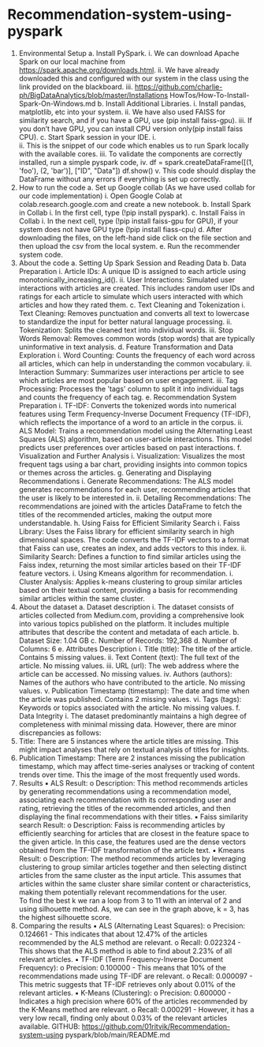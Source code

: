 # Recommendation-system-using-pyspark

1. Environmental Setup 
a. Install PySpark. 
i. We can download Apache Spark on our local machine from 
https://spark.apache.org/downloads.html. 
ii. We have already downloaded this and configured with our system in 
the class using the link provided on the blackboard. 
iii. https://github.com/charlie-ph/BigDataAnalytics/blob/master/Installations
HowTos/How-To-Install-Spark-On-Windows.md 
b. Install Additional Libraries. 
i. Install pandas, matplotlib, etc into your system. 
ii. We have also used FAISS for similarity search, and if you have a GPU, use 
(pip install faiss-gpu). 
iii. If you don’t have GPU, you can install CPU version only(pip install faiss
CPU). 
c. Start Spark session in your IDE. 
i.  
ii. This is the snippet of our code which enables us to run Spark locally with the 
available cores. 
iii. To validate the components are correctly installed, run a simple pyspark code, 
iv. df = spark.createDataFrame([(1, 'foo'), (2, 'bar')], ["ID", "Data"]) 
df.show() 
v. This code should display the DataFrame without any errors if everything is 
set up correctly. 
2. How to run the code 
a. Set up Google collab (As we have used collab for our code implementation) 
i. Open Google Colab at colab.research.google.com and create a new notebook. 
b. Install Spark in Collab 
i. In the first cell, type (!pip install pyspark). 
c. Install Faiss in Collab 
i. In the next cell, type (!pip install faiss-gpu for GPU), if your system does not 
have GPU type (!pip install fiass-cpu) 
d. After downloading the files, on the left-hand side click on the file section and then 
upload the csv from the local system. 
e. Run the recommender system code. 
3. About the code 
a. Setting Up Spark Session and Reading Data 
b. Data Preparation 
i. Article IDs: A unique ID is assigned to each article using 
monotonically_increasing_id(). 
ii. User Interactions: Simulated user interactions with articles are created. This 
includes random user IDs and ratings for each article to simulate which users 
interacted with which articles and how they rated them. 
c. Text Cleaning and Tokenization 
i. Text Cleaning: Removes punctuation and converts all text to lowercase to 
standardize the input for better natural language processing. 
ii. Tokenization: Splits the cleaned text into individual words. 
iii. Stop Words Removal: Removes common words (stop words) that are 
typically uninformative in text analysis. 
d. Feature Transformation and Data Exploration 
i. Word Counting: Counts the frequency of each word across all articles, which 
can help in understanding the common vocabulary. 
ii. Interaction Summary: Summarizes user interactions per article to see which 
articles are most popular based on user engagement. 
iii. Tag Processing: Processes the 'tags' column to split it into individual tags and 
counts the frequency of each tag. 
e. Recommendation System Preparation 
i. TF-IDF: Converts the tokenized words into numerical features using Term 
Frequency-Inverse Document Frequency (TF-IDF), which reflects the 
importance of a word to an article in the corpus. 
ii. ALS Model: Trains a recommendation model using the Alternating Least 
Squares (ALS) algorithm, based on user-article interactions. This model 
predicts user preferences over articles based on past interactions. 
f. 
Visualization and Further Analysis 
i. Visualization: Visualizes the most frequent tags using a bar chart, providing 
insights into common topics or themes across the articles. 
g. Generating and Displaying Recommendations 
i. Generate Recommendations: The ALS model generates recommendations for 
each user, recommending articles that the user is likely to be interested in. 
ii. Detailing Recommendations: The recommendations are joined with the 
articles DataFrame to fetch the titles of the recommended articles, making the 
output more understandable. 
h. Using Faiss for Efficient Similarity Search 
i. Faiss Library: Uses the Faiss library for efficient similarity search in high
dimensional spaces. The code converts the TF-IDF vectors to a format that 
Faiss can use, creates an index, and adds vectors to this index. 
ii. Similarity Search: Defines a function to find similar articles using the Faiss 
index, returning the most similar articles based on their TF-IDF feature 
vectors. 
i. 
Using Kmeans algorithm for recommendation. 
i. Cluster Analysis: Applies k-means clustering to group similar articles based 
on their textual content, providing a basis for recommending similar articles 
within the same cluster. 
4. About the dataset 
a. Dataset description 
i. The dataset consists of articles collected from Medium.com, providing a 
comprehensive look into various topics published on the platform. It includes 
multiple attributes that describe the content and metadata of each article. 
b. Dataset Size: 1.04 GB 
c. Number of Records: 192,368 
d. Number of Columns: 6 
e. Attributes Description 
i. Title (title): The title of the article. Contains 5 missing values. 
ii. Text Content (text): The full text of the article. No missing values. 
iii. URL (url): The web address where the article can be accessed. No missing 
values. 
iv. Authors (authors): Names of the authors who have contributed to the article. 
No missing values. 
v. Publication Timestamp (timestamp): The date and time when the article was 
published. Contains 2 missing values. 
vi. Tags (tags): Keywords or topics associated with the article. No missing 
values. 
f. 
Data Integrity 
i. The dataset predominantly maintains a high degree of completeness with 
minimal missing data. However, there are minor discrepancies as follows: 
1. Title: There are 5 instances where the article titles are missing. This 
might impact analyses that rely on textual analysis of titles for 
insights. 
2. Publication Timestamp: There are 2 instances missing the publication 
timestamp, which may affect time-series analyses or tracking of 
content trends over time. 
This the image of the most frequently used words. 
5. Results 
▪ ALS Result: 
o Description: This method recommends articles by generating 
recommendations using a recommendation model, associating each 
recommendation with its corresponding user and rating, retrieving the titles of 
the recommended articles, and then displaying the final recommendations 
with their titles. 
▪ Faiss similarity search Result: 
o Description: Faiss is recommending articles by efficiently searching for 
articles that are closest in the feature space to the given article. In this case, the 
features used are the dense vectors obtained from the TF-IDF transformation 
of the article text. 
▪ Kmeans Result: 
o Description: The method recommends articles by leveraging clustering to 
group similar articles together and then selecting distinct articles from the 
same cluster as the input article. This assumes that articles within the same 
cluster share similar content or characteristics, making them potentially 
relevant recommendations for the user.  
To find the best k we ran a loop from 3 to 11 with an interval of 2 and using silhouette method. 
As, we can see in the graph above, k = 3, has the highest silhouette score. 
6. Comparing the results 
▪ ALS (Alternating Least Squares): 
o Precision: 0.124661 - This indicates that about 12.47% of the articles 
recommended by the ALS method are relevant. 
o Recall: 0.022324 - This shows that the ALS method is able to find about 
2.23% of all relevant articles. 
▪ TF-IDF (Term Frequency-Inverse Document Frequency): 
o Precision: 0.100000 - This means that 10% of the recommendations made 
using TF-IDF are relevant. 
o Recall: 0.000097 - This metric suggests that TF-IDF retrieves only about 
0.01% of the relevant articles. 
▪ K-Means (Clustering): 
o Precision: 0.600000 - Indicates a high precision where 60% of the articles 
recommended by the K-Means method are relevant. 
o Recall: 0.000291 - However, it has a very low recall, finding only about 0.03% 
of the relevant articles available. 
GITHUB: https://github.com/01ritvik/Recommendation-system-using
pyspark/blob/main/README.md 

